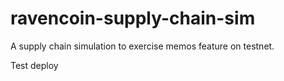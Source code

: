 # ravencoin-supply-chain-sim
A supply chain simulation to exercise memos feature on testnet.  

Test deploy
